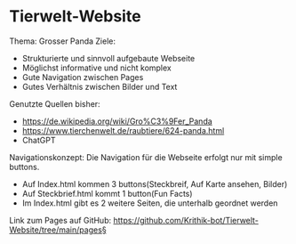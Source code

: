 # Tierwelt-Website

Thema: Grosser Panda
Ziele: 
- Strukturierte und sinnvoll aufgebaute Webseite
- Möglichst informative und nicht komplex
- Gute Navigation zwischen Pages
- Gutes Verhältnis zwischen Bilder und Text

Genutzte Quellen bisher:
- https://de.wikipedia.org/wiki/Gro%C3%9Fer_Panda
- https://www.tierchenwelt.de/raubtiere/624-panda.html
- ChatGPT

Navigationskonzept:
Die Navigation für die Webseite erfolgt nur mit simple buttons. 
- Auf Index.html kommen 3 buttons(Steckbreif, Auf Karte ansehen, Bilder)
- Auf Steckbrief.html kommt 1 button(Fun Facts)
- Im Index.html gibt es 2 weitere Seiten, die unterhalb geordnet werden

Link zum Pages auf GitHub:
https://github.com/Krithik-bot/Tierwelt-Website/tree/main/pages§
